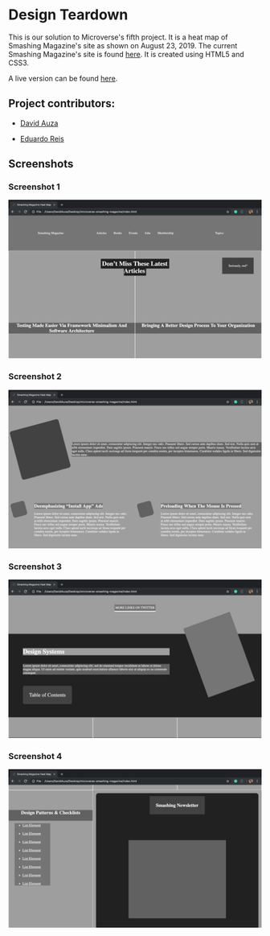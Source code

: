 # Design Teardown

This is our solution to Microverse's fifth project. It is a heat map of Smashing Magazine's site as shown on August 23, 2019. The current Smashing Magazine's site is found [here](https://www.smashingmagazine.com/). It is created using HTML5 and CSS3.

A live version can be found [here](https://rawcdn.githack.com/eduardoreisalvarenga/microverse-smashing-magazine/0f3b4fd4a93648542dc8fa6ad416baabf269220a/index.html).

## Project contributors:

- [David Auza](https://github.com/davidauza-engineer)

- [Eduardo Reis](https://github.com/eduardoreisalvarenga)

## Screenshots

### Screenshot 1

![Screenshot 1](screenshots/1.png)

### Screenshot 2

![Screenshot 2](screenshots/2.png)

### Screenshot 3

![Screenshot 3](screenshots/3.png)

### Screenshot 4

![Screenshot 4](screenshots/4.png)
